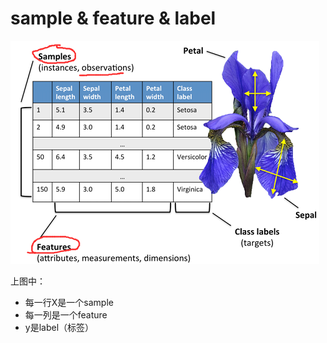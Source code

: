 # sample & feature & label

![](https://github.com/bobkentt/Learning-machine-from-scratch-pic/blob/master/alg_base/pic/clipboard4.png)

上图中：
* 每一行X是一个sample
* 每一列是一个feature
* y是label（标签）
